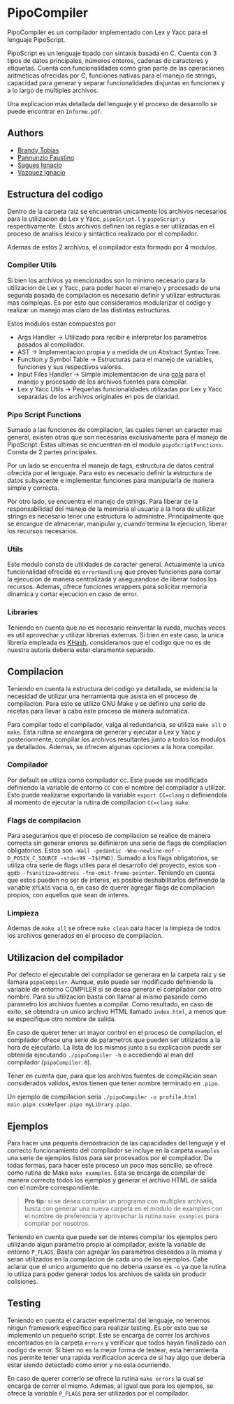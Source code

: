 # PipoCompiler

PipoCompiler es un compilador implementado con Lex y Yacc para el lenguaje PipoScript.

PipoScript es un lenguaje tipado con sintaxis basada en C. Cuenta con 3 tipos de datos principales, números enteros, cadenas de caracteres y etiquetas. Cuenta con funcionalidades como gran parte de las operaciones aritméticas ofrecidas por C, funciones nativas para el manejo de strings, capacidad para generar y separar funcionalidades disjuntas en funciones y a lo largo de múltiples archivos.

Una explicacion mas detallada del lenguaje y el proceso de desarrollo se puede encontrar en `Informe.pdf`.

## Authors

- [Brandy Tobias](https://github.com/tobiasbrandy)
- [Pannunzio Faustino](https://github.com/Fpannunzio)
- [Sagues Ignacio](https://github.com/isagues)
- [Vazquez Ignacio](https://github.com/igvazquez)

## Estructura del codigo

Dentro de la carpeta raiz se encuentran unicamente los archivos necesarios para la utilizacion de Lex y Yacc, `pipoScript.l` y `pipoScript.y` respectivamente. Estos archivos definen las reglas a ser utilizadas en el proceso de analisis léxico y sintáctico realizado por el compilador.

Ademas de estos 2 archivos, el compilador esta formado por 4 modulos.

### Compiler Utils

Si bien los archivos ya mencionados son lo minimo necesario para la utilizacion de Lex y Yacc, para poder hacer el manejo y procesado de una segunda pasada de compilacion es necesario definir y utilizar estructuras mas complejas. Es por esto que consideramos modularizar el codigo y realizar un manejo mas claro de las distintas estructuras.

Estos modulos estan compuestos por

- Args Handler -> Utilizado para recibir e interpretar los parametros pasados al compilador.
- AST -> Implementacion propia y a medida de un Abstract Syntax Tree.
- Function y Symbol Table -> Estructuras para el manejo de variables, funciones y sus respectivos valores.
- Input Files Handler -> Simple implementacion de una [cola](https://en.wikipedia.org/wiki/Queue_(abstract_data_type)) para el manejo y procesado de los archivos fuentes para compilar.
- Lex y Yacc Utils -> Pequeñas funcionalidades utilizadas por Lex y Yacc separadas de los archivos originales en pos de claridad.

### Pipo Script Functions

Sumado a las funciones de compilacion, las cuales tienen un caracter mas general, existen otras que son necesarias exclusivamente para el manejo de PipoScript. Estas ultimas se encuentran en el modulo `pipoScriptFunctions`. Consta de 2 partes principales. 

Por un lado se encuentra el manejo de tags, estructura de datos central ofrecida por el lenguaje. Para esto es necesario definir la estructura de datos subyacente e implementar funciones para manipularla de manera simple y correcta. 

Por otro lado, se encuentra el manejo de strings. Para liberar de la responsabilidad del manejo de la memoria al usuario a la hora de utilizar strings es necesario tener una estructura lo administre. Principalmente que se encargue de almacenar, manipular y, cuando termina la ejecucion, liberar los recursos necesarios.

### Utils

Este modulo consta de utilidades de caracter general. Actualmente la unica funcionalidad ofrecida es `errorHandling` que provee funciones para cortar la ejecucion de manera centralizada y asegurandose de liberar todos los recursos. Ademas, ofrece funciones wrappers para solicitar memoria dinamica y cortar ejecucion en caso de error.
### Libraries

Teniendo en cuenta que no es necesario reinventar la rueda, muchas veces es util aprovechar y utilizar librerias externas. Si bien en este caso, la unica libreria empleada es [KHash](https://github.com/attractivechaos/klib/blob/master/khash.h), consideramos que el codigo que no es de nuestra autoria deberia estar claramente separado. 

## Compilacion

Teniendo en cuenta la estructura del codigo ya detallada, se evidencia la necesidad de utilizar una herramienta que asista en el proceso de compilacion. Para esto se utilizo GNU Make y se definio una serie de recetas para llevar a cabo este proceso de manera automatica.

Para compilar todo el compilador, valga al redundancia, se utiliza `make all` o `make`. Esta rutina se encargara de generar y ejecutar a Lex y Yacc y posteriormente, compilar los archivos resultantes junto a todos los modulos ya detallados. Ademas, se ofrecen algunas opciones a la hora compilar.

### Compilador

Por default se utiliza como compilador cc. Este puede ser modificado definiendo la variable de entorno `CC` con el nombre del compilador a utilizar. Esto puede realizarse exportando la variable `export CC=clang` o definiendola al momento de ejecutar la rutina de compilacion `CC=clang make`.

### Flags de compilacion

Para asegurarnos que el proceso de compilacion se realice de manera correcta sin generar errores se definieron una serie de flags de compilacion obligatorios. Estos son `-Wall -pedantic -Wno-newline-eof -D_POSIX_C_SOURCE -std=c99 -I$(PWD)`. Sumado a los flags obligatorios, se utiliza otra serie de flags utiles para el desarrollo del proyecto, estos son `-ggdb -fsanitize=address -fno-omit-frame-pointer`. Teniendo en cuenta que estos pueden no ser de interes, es posible deshabilitarlos definiendo la variable `XFLAGS` vacia o, en caso de querer agregar flags de compilacion propios, con aquellos que sean de interes.

### Limpieza

Ademas de `make all` se ofrece `make clean` para hacer la limpieza de todos los archivos generados en el proceso de compilacion.

## Utilizacion del compilador

Por defecto el ejecutable del compilador se generara en la carpeta raiz y se llamara `pipoCompiler`. Aunque, esto puede ser modificado definiendo la variable de entorno COMPILER si se desea generar el compilador con otro nombre. Para su utilizacion basta con llamar al mismo pasando como parametro los archivos fuentes a compilar. Como resultado, en caso de exito, se obtendra un unico archivo HTML llamado `index.html`, a menos que se especifique otro nombre de salida.

En caso de querer tener un mayor control en el proceso de compilacion, el compilador ofrece una serie de parametros que pueden ser utilizados a la hora de ejecutarlo. La lista de los mismos junto a su explicacion puede ser obtenida ejecutando `./pipoCompiler -h` o accediendo al man del compilador (`pipoCompiler.8`).

Tener en cuenta que, para que los archivos fuentes de compilacion sean considerados validos, estos tienen que tener nombre terminado en `.pipo`.

Un ejemplo de compilacion seria `./pipoCompiler -o profile.html main.pipo cssHelper.pipo myLibrary.pipo`.

## Ejemplos

Para hacer una pequeña demostracion de las capacidades del lenguaje y el correcto funcionamiento del compilador se incluye en la carpeta `examples` una serie de ejemplos listos para ser procesados por el compilador. De todas formas, para hacer este proceso un poco mas sencillo, se ofrece como rutina de Make `make examples`. Esta se encarga de compilar de manera correcta todos los ejemplos y generar el archivo HTML de salida con el nombre correspondiente. 

> **Pro tip:** si se desea compilar un programa con multiples archivos, basta con generar una nueva carpeta en el modulo de examples con el nombre de preferencia y aprovechar la rutina `make examples` para compilar por nosotros.

Teniendo en cuenta que puede ser de interes compilar los ejemplos pero utilizando algun parametro propio al compilador, existe la variable de entorno `P_FLAGS`. Basta con agregar los parametros deseados a la misma y seran utilizados en la compilacion de cada uno de los ejemplos. Cabe aclarar que el unico argumento que no deberia usarse es `-o` ya que la rutina lo utiliza para poder generar todos los archivos de salida sin producir colisiones.

## Testing

Teniendo en cuenta el caracter experimental del lenguaje, no tenemos ningun framework especifico para realizar testing. Es por esto que se implemento un pequeño script. Este se encarga de correr los archivos encontrados en la carpeta `errors` y verificar que todos hayan finalizado con codigo de error. Si bien no es la mejor forma de testear, esta herramienta nos permite tener una rapida verificacion acerca de si hay algo que deberia estar siendo detectado como error y no esta ocurriendo.

En caso de querer correrlo se ofrece la rutina `make errors` la cual se encarga de correr el mismo. Ademas, al igual que para los ejemplos, se ofrece la variable `P_FLAGS` para ser utilizados por el compilador.
